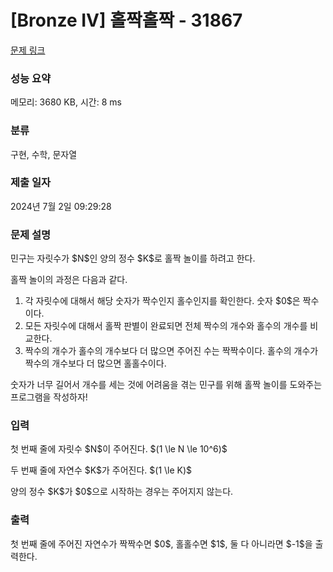 # [Bronze IV] 홀짝홀짝 - 31867 

[문제 링크](https://www.acmicpc.net/problem/31867) 

### 성능 요약

메모리: 3680 KB, 시간: 8 ms

### 분류

구현, 수학, 문자열

### 제출 일자

2024년 7월 2일 09:29:28

### 문제 설명

<p>민구는 자릿수가 $N$인 양의 정수 $K$로 홀짝 놀이를 하려고 한다.</p>

<p>홀짝 놀이의 과정은 다음과 같다.</p>

<ol>
	<li>각 자릿수에 대해서 해당 숫자가 짝수인지 홀수인지를 확인한다. 숫자 $0$은 짝수이다.</li>
	<li>모든 자릿수에 대해서 홀짝 판별이 완료되면 전체 짝수의 개수와 홀수의 개수를 비교한다.</li>
	<li>짝수의 개수가 홀수의 개수보다 더 많으면 주어진 수는 짝짝수이다. 홀수의 개수가 짝수의 개수보다 더 많으면 홀홀수이다.</li>
</ol>

<p>숫자가 너무 길어서 개수를 세는 것에 어려움을 겪는 민구를 위해 홀짝 놀이를 도와주는 프로그램을 작성하자!</p>

### 입력 

 <p>첫 번째 줄에 자릿수 $N$이 주어진다. $(1 \le N \le 10^6)$</p>

<p>두 번째 줄에 자연수 $K$가 주어진다. $(1 \le K)$</p>

<p>양의 정수 $K$가 $0$으로 시작하는 경우는 주어지지 않는다.</p>

### 출력 

 <p>첫 번째 줄에 주어진 자연수가 짝짝수면 $0$, 홀홀수면 $1$, 둘 다 아니라면 $-1$을 출력한다.</p>

